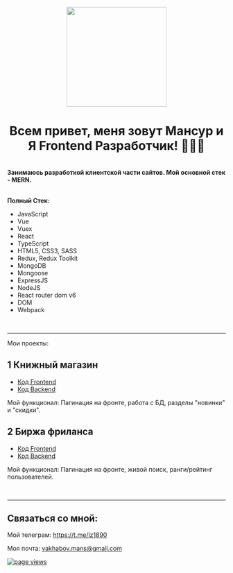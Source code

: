 <p align="center">
  <img src="https://media0.giphy.com/media/qgQUggAC3Pfv687qPC/giphy.gif" height="230"/>
</p>
 
<h1 align="center" >Всем привет, меня зовут Мансур и Я Frontend Разработчик! 👨🏻‍💻 </h1>

<br />
 
<div><b>Занимаюсь разработкой клиентской части сайтов. Мой основной стек - MERN.</b></div>

<br />

**Полный Стек:**
- JavaScript
- Vue
- Vuex
- React
- TypeScript
- HTML5, CSS3, SASS
- Redux, Redux Toolkit
- MongoDB
- Mongoose
- ExpressJS 
- NodeJS
- React router dom v6
- DOM
- Webpack

 
 <br />
 
---------------------------------------

 Мои проекты:

## 1 Книжный магазин
- [Код Frontend](https://github.com/M4nsur/Open-book-front.git)
- [Код Backend](https://github.com/M4nsur/OpenBook-back.git)

Мой функционал: Пагинация на фронте, работа с БД, разделы "новинки" и "скидки". 


## 2 Биржа фриланса
- [Код Frontend](https://github.com/M4nsur/Prancing-Pony-front.git)
- [Код Backend](https://github.com/M4nsur/Prancing-Pony-back.git)

Мой функционал: Пагинация на фронте, живой поиск, ранги/рейтинг пользователей.

 <br />
 
---------------------------------------
## Связаться со мной: 
Мой телеграм: https://t.me/iz1890

Моя почта: vakhabov.mans@gmail.com

<a href="https://github.com/M4nsur/M4nsur"> 
   <img src="https://komarev.com/ghpvc/?username=юзернейм" alt="page views" /> 
 </a>

